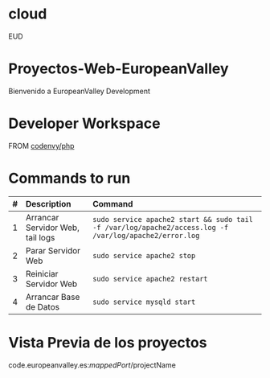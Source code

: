 # cloud
EUD
# Proyectos-Web-EuropeanValley
Bienvenido a EuropeanValley Development

# Developer Workspace


FROM [codenvy/php](https://hub.docker.com/r/codenvy/php/)

# Commands to run

| #       | Description           | Command  |
| :------------- |:-------------| :-----|
| 1      | Arrancar Servidor Web, tail logs | `sudo service apache2 start && sudo tail -f /var/log/apache2/access.log -f /var/log/apache2/error.log` |
| 2      | Parar Servidor Web      |   `sudo service apache2 stop` |
| 3      | Reiniciar Servidor Web      |    `sudo service apache2 restart` |
| 4     | Arrancar Base de Datos  | `sudo service mysqld start`

# Vista Previa de los proyectos

code.europeanvalley.es:$mappedPort/$projectName
